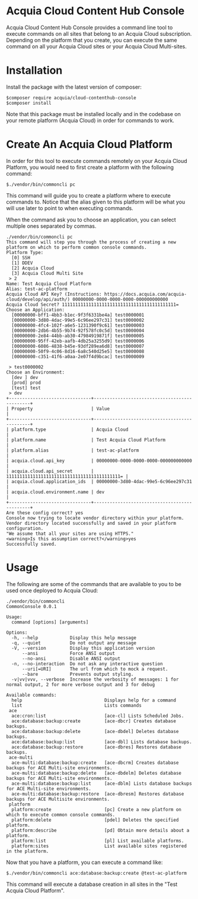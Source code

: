 # Acquia Cloud Content Hub Console
Acquia Cloud Content Hub Console provides a command line tool to execute commands on all sites that belong to an Acquia
Cloud subscription. 
Depending on the platform that you create, you can execute the same command on all your Acquia Cloud sites or your 
Acquia Cloud Multi-sites. 

# Installation
Install the package with the latest version of composer:

    $composer require acquia/cloud-contenthub-console
    $composer install

Note that this package must be installed locally and in the codebase on your remote platform (Acquia Cloud) in order for
commands to work. 

# Create An Acquia Cloud Platform

In order for this tool to execute commands remotely on your Acquia Cloud Platform, you would need to first create a 
platform with the following command:

    $./vendor/bin/commoncli pc
    
This command will guide you to create a platform where to execute commands to. Notice that the alias given to this 
platform will be what you will use later to point to when executing commands.

When the command ask you to choose an application, you can select multiple ones separated by commas.    
    
    ./vendor/bin/commoncli pc
    This command will step you through the process of creating a new platform on which to perform common console commands.
    Platform Type:
      [0] SSH
      [1] DDEV
      [2] Acquia Cloud
      [3] Acquia Cloud Multi Site
     > 2
    Name: Test Acquia Cloud Platform
    Alias: test-ac-platform
    Acquia Cloud API Key? (Instructions: https://docs.acquia.com/acquia-cloud/develop/api/auth/) 00000000-0000-0000-0000-000000000000
    Acquia Cloud Secret? 1111111111111111111111111111111111111111111=
    Choose an Application:
      [00000000-bff1-4bb3-b1ec-9f3f6331be4a] test0000001
      [00000000-3d80-4dac-99e5-6c96ee297c31] test0000002
      [00000000-4fc4-102f-a6e5-1231390f9c61] test0000003
      [00000000-2db6-4b55-9b74-92f578fc0c5d] test0000004
      [00000000-2e84-44bb-ab30-47984919871f] test0000005
      [00000000-95ff-42eb-aafb-4db25a3255d9] test0000006
      [00000000-6086-4838-b45e-93df289ea6d8] test0000007
      [00000000-50f9-4c06-8d16-6a8c540d25e5] test0000008
      [00000000-c351-41f6-a0aa-2e07f4d9bcac] test0000009

     > test0000002
    Choose an Environment:
      [dev ] dev
      [prod] prod
      [test] test
     > dev
    +-------------------------------+----------------------------------------------+
    | Property                      | Value                                        |
    +-------------------------------+----------------------------------------------+
    | platform.type                 | Acquia Cloud                                 |
    | platform.name                 | Test Acquia Cloud Platform                   |
    | platform.alias                | test-ac-platform                             |
    | acquia.cloud.api_key          | 00000000-0000-0000-0000-000000000000         |
    | acquia.cloud.api_secret       | 1111111111111111111111111111111111111111111= |
    | acquia.cloud.application_ids  | 00000000-3d80-4dac-99e5-6c96ee297c31         |
    | acquia.cloud.environment.name | dev                                          |
    +-------------------------------+----------------------------------------------+
    Are these config correct? yes
    Console now trying to locate vendor directory within your platform.
    Vendor directory located successfully and saved in your platform configuration.
    "We assume that all your sites are using HTTPS."
    <warning>Is this assumption correct?</warning>yes
    Successfully saved.

    
    
# Usage
The following are some of the commands that are available to you to be used once deployed to Acquia Cloud:

    ./vendor/bin/commoncli
    CommonConsole 0.0.1
    
    Usage:
      command [options] [arguments]
    
    Options:
      -h, --help            Display this help message
      -q, --quiet           Do not output any message
      -V, --version         Display this application version
          --ansi            Force ANSI output
          --no-ansi         Disable ANSI output
      -n, --no-interaction  Do not ask any interactive question
          --uri[=URI]       The url from which to mock a request.
          --bare            Prevents output styling.
      -v|vv|vvv, --verbose  Increase the verbosity of messages: 1 for normal output, 2 for more verbose output and 3 for debug
    
    Available commands:
      help                               Displays help for a command
      list                               Lists commands
     ace
      ace:cron:list                      [ace-cl] Lists Scheduled Jobs.
      ace:database:backup:create         [ace-dbcr] Creates database backups.
      ace:database:backup:delete         [ace-dbdel] Deletes database backups.
      ace:database:backup:list           [ace-dbl] Lists database backups.
      ace:database:backup:restore        [ace-dbres] Restores database backups.
     ace-multi
      ace-multi:database:backup:create   [ace-dbcrm] Creates database backups for ACE Multi-site environments.
      ace-multi:database:backup:delete   [ace-dbdelm] Deletes database backups for ACE Multi-site environments.
      ace-multi:database:backup:list     [ace-dblm] Lists database backups for ACE Multi-site environments.
      ace-multi:database:backup:restore  [ace-dbresm] Restores database backups for ACE Multisite environments.
     platform
      platform:create                    [pc] Create a new platform on which to execute common console commands.
      platform:delete                    [pdel] Deletes the specified platform.
      platform:describe                  [pd] Obtain more details about a platform.
      platform:list                      [pl] List available platforms.
      platform:sites                     List available sites registered in the platform.

Now that you have a platform, you can execute a command like:

    $./vendor/bin/commoncli ace:database:backup:create @test-ac-platform
   
This command will execute a database creation in all sites in the "Test Acquia Cloud Platform". 